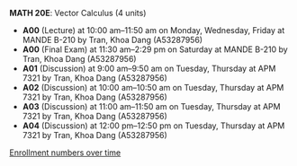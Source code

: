 **MATH 20E**: Vector Calculus (4 units)

- **A00** (Lecture) at 10:00 am–11:50 am on Monday, Wednesday, Friday at MANDE B-210 by Tran, Khoa Dang (A53287956)
- **A00** (Final Exam) at 11:30 am–2:29 pm on Saturday at MANDE B-210 by Tran, Khoa Dang (A53287956)
- **A01** (Discussion) at 9:00 am–9:50 am on Tuesday, Thursday at APM 7321 by Tran, Khoa Dang (A53287956)
- **A02** (Discussion) at 10:00 am–10:50 am on Tuesday, Thursday at APM 7321 by Tran, Khoa Dang (A53287956)
- **A03** (Discussion) at 11:00 am–11:50 am on Tuesday, Thursday at APM 7321 by Tran, Khoa Dang (A53287956)
- **A04** (Discussion) at 12:00 pm–12:50 pm on Tuesday, Thursday at APM 7321 by Tran, Khoa Dang (A53287956)

[Enrollment numbers over time](./MATH20E.tsv)
